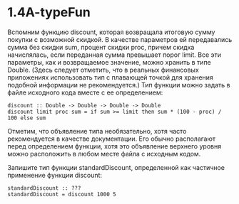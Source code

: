 # 1.4A-typeFun

Вспомним функцию discount, которая возвращала итоговую сумму покупки с возможной скидкой. В качестве параметров ей передавались сумма без скидки sum, процент скидки proc, причем скидка начислялась, если переданная сумма превышает порог limit. Все эти параметры, как и возвращаемое значение, можно хранить в типе Double. (Здесь следует отметить, что в реальных финансовых приложениях использовать тип с плавающей точкой для хранения подобной информации не рекомендуется.) Тип функции можно задать в файле исходного кода вместе с ее определением:
```
discount :: Double -> Double -> Double -> Double
discount limit proc sum = if sum >= limit then sum * (100 - proc) / 100 else sum
```

Отметим, что объявление типа необязательно, хотя часто рекомендуется в качестве документации. Его обычно располагают перед определением функции, хотя это объявление верхнего уровня можно расположить в любом месте файла с исходным кодом.

Запишите тип функции standardDiscount, определенной как частичное применение функции discount:
```
standardDiscount :: ???
standardDiscount = discount 1000 5 
```
